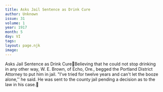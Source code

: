 ```yaml
---
title: Asks Jail Sentence as Drink Cure
author: Unknown
issue: 31
volume: 1
year: 1917
month: 5
day: VI
tags:
layout: page.njk
image:
---
```

Asks Jail Sentence as Drink CureBelieving that he could not stop drinking in any other way, W. E. Brown, of Echo, Ore., begged the Portland District Attorney to put him in jail. "I've tried for twelve years and can't let the booze alone,'' he said. He was sent to the county jail pending a decision as to the law in his case.
